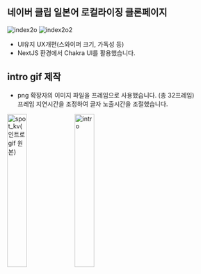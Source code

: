 ## 네이버 클립 일본어 로컬라이징 클론페이지
![index2o](https://github.com/user-attachments/assets/44158901-d483-4cf3-90d0-3f414b440fe0)
![index2o2](https://github.com/user-attachments/assets/d7902128-519b-4328-b8f5-cb1c1067ec77)
- UI유지 UX개편(스와이퍼 크기, 가독성 등)
- NextJS 환경에서 Chakra UI를 활용했습니다.

## intro gif 제작
- png 확장자의 이미지 파일을 프레임으로 사용했습니다. (총 32프레임)  
  프레임 지연시간을 조정하여 글자 노출시간을 조절했습니다.
<p align="left">
  <img src="https://github.com/user-attachments/assets/c59b3fac-b5ee-494f-8466-b87300df5502" alt="spot_kv(인트로gif 원본)" width="30%">
  <img src="https://github.com/user-attachments/assets/dca85651-f16f-460c-b3a5-7335a8e58606" alt="intro" width="30%">
</p>

